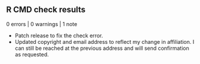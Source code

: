 ## R CMD check results

0 errors | 0 warnings | 1 note

* Patch release to fix the check error.
* Updated copyright and email address to reflect my change in affiliation.
  I can still be reached at the previous address and will send confirmation as requested.
